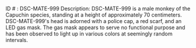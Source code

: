 ID # : DSC-MATE-999
Description: DSC-MATE-999 is a male monkey of the Capuchin species, standing at a height of approximately 70 centimeters. DSC-MATE-999's head is adorned with a police cap, a red scarf, and an LED gas mask. The gas mask appears to serve no functional purpose and has been observed to light up in various colors at seemingly random intervals.